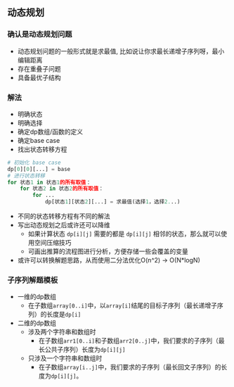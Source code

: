 ## 动态规划
### 确认是动态规划问题
- 动态规划问题的一般形式就是求最值, 比如说让你求最长递增子序列呀，最小编辑距离
- 存在重叠子问题
- 具备最优子结构

### 解法
- 明确状态
- 明确选择
- 确定dp数组/函数的定义
- 确定base case
- 找出状态转移方程

```python
# 初始化 base case
dp[0][0][...] = base
# 进行状态转移
for 状态1 in 状态1的所有取值：
    for 状态2 in 状态2的所有取值：
        for ...
            dp[状态1][状态2][...] = 求最值(选择1，选择2...)
```

- 不同的状态转移方程有不同的解法
- 写出动态规划之后或许还可以降维
  * 如果计算状态 `dp[i][j]` 需要的都是 `dp[i][j]` 相邻的状态，那么就可以使用空间压缩技巧
  * 可画出推算的流程图进行分析，方便存储一些会覆盖的变量
- 或许可以转换解题思路，从而使用二分法优化O(n^2) -> O(N*logN)

### 子序列解题模板
- 一维的dp数组
  * 在子数组`array[0..i]`中，以`array[i]`结尾的目标子序列（最长递增子序列）的长度是`dp[i]`
- 二维的dp数组
  * 涉及两个字符串和数组时
    + 在子数组`arr1[0..i]`和子数组`arr2[0..j]`中，我们要求的子序列（最长公共子序列）长度为`dp[i][j]`
  * 只涉及一个字符串和数组时
    + 在子数组`array[i..j]`中，我们要求的子序列（最长回文子序列）的长度为`dp[i][j]`。
